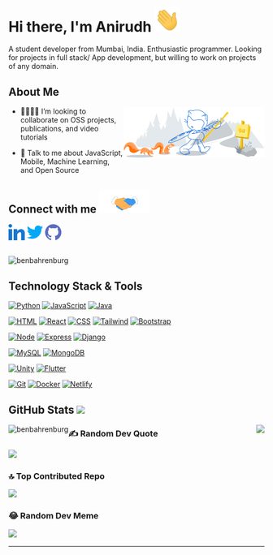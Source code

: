 
# Hi there, I'm Anirudh  [<img src="./wave.gif " width="50"/>]() 

A student developer from Mumbai, India. Enthusiastic programmer. Looking for projects in full stack/ App development, but willing to work on projects of any domain.

<h2> About Me </h2>

<img width="55%" align="right" alt="Github" src="https://raw.githubusercontent.com/benbahrenburg/benbahrenburg/main/assets/git-header.svg" />


- 👨‍💻👨‍💻 I’m looking to collaborate on OSS projects, publications, and video tutorials

- 💬 Talk to me about JavaScript, Mobile, Machine Learning, and Open Source 

<h2> Connect with me <img src='https://raw.githubusercontent.com/benbahrenburg/benbahrenburg/main/assets/handshake.gif' width="100px"> </h2>
<a href = 'https://www.linkedin.com/in/benjaminbahrenburg'> <img width = '32px' align= 'center' src="https://raw.githubusercontent.com/benbahrenburg/benbahrenburg/main/assets/linked-in-alt.svg"/></a> 
<a href = 'https://www.twitter.com/bencoding'> <img width = '32px' align= 'center' src="https://raw.githubusercontent.com/benbahrenburg/benbahrenburg/main/assets/twitter.svg"/></a> 
<a href = 'https://www.github.com/benbahrenburg'> <img width = '32px' align= 'center' src="https://raw.githubusercontent.com/benbahrenburg/benbahrenburg/main/assets/github.svg"/></a> 
<br/>
<br/>
<p align="left"> <img src="https://komarev.com/ghpvc/?username=benbahrenburg&label=Profile%20views&color=0e75b6&style=flat" alt="benbahrenburg" /> </p> 

## Technology Stack & Tools

[![Python](https://img.shields.io/badge/-Python-3776AB?style=flat-square&logo=python&logoColor=ffffff)](https://www.python.org/)
[![JavaScript](https://img.shields.io/badge/-JavaScript-%23F7DF1C?style=flat-square&logo=javascript&logoColor=000000&labelColor=%23F7DF1C&color=%23FFCE5A)](https://www.javascript.com/)
[![Java](https://img.shields.io/badge/-Java-%23F7DF1C?style=flat-square&logo=java&logoColor=000000&labelColor=%23F7DF1C&color=%23FFCE5A)](https://www.java.com)
<!-- [![Rust](https://img.shields.io/badge/-Rust-000000?style=flat-square&logo=rust)](https://www.rust-lang.org) -->

[![HTML](https://img.shields.io/badge/-HTML-E34F26?style=flat-square&logo=html5&logoColor=ffffff)](https://developer.mozilla.org/en-US/docs/Web/HTML)
[![React](https://img.shields.io/badge/-React-61DAFB?style=flat-square&logo=react&logoColor=000000)](https://reactjs.org/)
[![CSS](https://img.shields.io/badge/-CSS-1572B6?style=flat-square&logo=css3&logoColor=ffffff)](https://developer.mozilla.org/en-US/docs/Web/CSS)
[![Tailwind](https://img.shields.io/badge/-Tailwind%20CSS-06B6D4?style=flat-square&logo=tailwindcss&logoColor=ffffff)](https://tailwindcss.com/)
[![Bootstrap](https://img.shields.io/badge/-Bootstrap-7952B3?style=flat-square&logo=bootstrap&logoColor=ffffff)](https://getbootstrap.com/)

[![Node](https://img.shields.io/badge/-Node-339933?style=flat-square&logo=nodedotjs&logoColor=ffffff)](https://nodejs.org/en/)
[![Express](https://img.shields.io/badge/-Express-000000?style=flat-square&logo=express&logoColor=ffffff)](http://expressjs.com/)
[![Django](https://img.shields.io/badge/-Django-092E20?style=flat-square&logo=Django&logoColor=ffffff)](https://www.djangoproject.com/)

<!-- [![Redis](https://img.shields.io/badge/-Redis-DC382D?style=flat-square&logo=Redis&logoColor=ffffff)](https://redis.io/) -->

[![MySQL](https://img.shields.io/badge/-MySQL-4479A1?style=flat-square&logo=MySQL&logoColor=ffffff)](https://www.mysql.com/)
[![MongoDB](https://img.shields.io/badge/-MongoDB-47A248?style=flat-square&logo=MongoDB&logoColor=ffffff)](https://www.mongodb.com/)

[![Unity](https://img.shields.io/badge/-Unity-FFFFFF?style=flat-square&logo=unity&logoColor=000000)](https://unity.com)
[![Flutter](https://img.shields.io/badge/-Flutter-02569B?style=flat-square&logo=flutter&logoColor=ffffff)](https://flutter.dev)

[![Git](https://img.shields.io/badge/-Git-%23F05032?style=flat-square&logo=git&logoColor=ffffff)](https://git-scm.com/)
[![Docker](https://img.shields.io/badge/-Docker-2496ED?style=flat-square&logo=docker&logoColor=ffffff)](https://www.docker.com/)
[![Netlify](https://img.shields.io/badge/-Netlify-00C7B7?style=flat-square&logo=netlify&logoColor=ffffff)](https://app.netlify.com/)

<h2> GitHub Stats <img src='https://media1.giphy.com/media/du3J3cXyzhj75IOgvA/giphy.gif?cid=ecf05e47x2g034i9pzwtzzsd3xgg2w9nr94t4tflbbgo3008&rid=giphy.gif' width='32px'> </h2>

<div>
<img align="left" src="https://github-readme-stats.vercel.app/api/top-langs?username=benbahrenburg&show_icons=true&locale=en&layout=compact&card_width=225" alt="benbahrenburg" />
<img align="right" src="https://github-readme-stats.vercel.app/api?username=benbahrenburg&show_icons=true&bg_color=ffffff&hide_title=true&theme=default" />
</div>


### ✍️ Random Dev Quote
![](https://quotes-github-readme.vercel.app/api?type=horizontal&theme=radical)

### 🔝 Top Contributed Repo
![](https://github-contributor-stats.vercel.app/api?username=Anirudh-bandari&limit=5&theme=dark&combine_all_yearly_contributions=true)

### 😂 Random Dev Meme
<img src='https://randommeme-five.vercel.app/' style="height: 400px;"/>

---


<!-- Proudly created with GPRM ( https://gprm.itsvg.in ) -->
